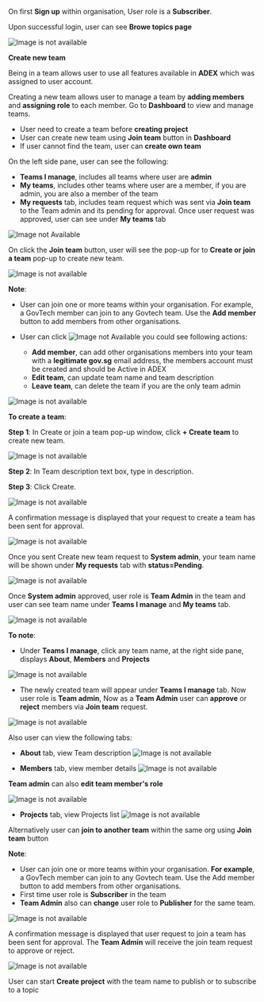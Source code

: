 On first **Sign up** within organisation, User role is a **Subscriber**. 

Upon successful login, user can see **Browe topics page**

![Image is not available](/assets/Fig1.png)

**Create new team**

Being in a team allows user to use all features available in **ADEX** which was assigned to user account.

Creating a new team allows user to manage a team by **adding members** and **assigning role** to each member. Go to **Dashboard** to view and manage teams.

  - User need to create a team before **creating project**
  - User can create new team using **Join team** button in **Dashboard**
  - If user cannot find the team, user can **create own team**

On the left side pane, user can see the following:
  
  - **Teams I manage**, includes all teams where user are **admin**
  - **My teams**, includes other teams where user are a member, if you are admin, you are also a member of the team
  - **My requests** tab, includes team request which was sent via **Join team** to the Team admin and its pending for approval. Once user request was approved, user can see under **My teams** tab

![Image not Available](/assets/Fig35b.png)

On click the **Join team** button, user will see the pop-up for to **Create or join a team** pop-up to create new team.

![Image is not available](/assets/Fig15a.png)

**Note**:
  - User can join one or more teams within your organisation. For example, a GovTech member can join to any Govtech team. Use the **Add member** button to add members from other organisations.
  - User can click ![Image not Available](/assets/icon9.png) you could see following actions:
  
    - **Add member**, can add other organisations members into your team with a **legitimate gov.sg** email address, the members account must be created and should be Active in ADEX
    - **Edit team**, can update team name and team description
    - **Leave team**, can delete the team if you are the only team admin
 
![Image is not available](/assets/Fig34_b.png)

**To create a team**:

**Step 1**: In Create or join a team pop-up window, click **+ Create team** to create new team.

![Image is not available](/assets/Fig18a.png)

**Step 2**: In Team description text box, type in description.

**Step 3**: Click Create.

![Image is not available](/assets/Fig19a.png)

A confirmation message is displayed that your request to create a team has been sent for approval.

![Image is not available](/assets/Fig70a.png)

Once you sent Create new team request to **System admin**, your team name will be shown under **My requests** tab with **status=Pending**.

![Image is not available](/assets/Fig35c.png)

Once **System admin** approved, user role is **Team Admin** in the team and user can see team name under **Teams I manage** and **My teams** tab.

![Image is not available](/assets/Fig36a.png)

**To note**:
  - Under **Teams I manage**, click any team name, at the right side pane, displays **About**, **Members** and **Projects**
  
![Image is not available](/assets/Fig34a.png)

  - The newly created team will appear under **Teams I manage** tab. Now user role is **Team admin**, Now as a **Team Admin** user can **approve** or **reject** members via **Join team** request.

 ![Image is not available](/assets/Fig39c.png)
  
 Also user can view the following tabs:

  - **About** tab, view Team description
  ![Image is not available](/assets/Fig34b.png)
  
  - **Members** tab, view member details
  ![Image is not available](/assets/Fig38a.png)
  
  **Team admin** can also **edit team member's role** 
  
   ![Image is not available](/assets/Fig72.png)
  
  - **Projects** tab, view Projects list
  ![Image is not available](/assets/Fig72a.png)

Alternatively user can **join to another team** within the same org using **Join team** button 

**Note**: 
  - User can join one or more teams within your organisation. **For example**, a GovTech member can join to any Govtech team. Use the Add member button to add members from other organisations.
  - First time user role is **Subscriber** in the team
  - **Team Admin** also can **change** user role to **Publisher** for the same team.

![Image is not available](/assets/Fig16a.png)

A confirmation message is displayed that user request to join a team has been sent for approval. The **Team Admin** will receive the join team request to approve or reject.

![Image is not available](/assets/Fig70a.png)


User can start **Create project** with the team name to publish or to subscribe to a topic


